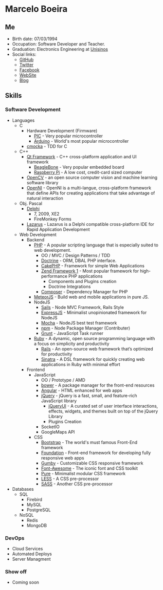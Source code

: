 # Marcelo Boeira

## Me

* Birth date: 07/03/1994
* Occupation: Software Developer and Teacher.
* Graduation: Electronics Engineering at [Unisinos](http://unisinos.br)
* Social links: 
	* [GitHub](http://github.com/marceloboeira)
 	* [Twitter](http://twitter.com/b03ir4)
 	* [Facebook](http://fb.me/b03ir4)
 	* [WebSite](http://marceloboeira.com)
 	* [Blog](http://blog.marceloboeira.com)
 
## Skills

### Software Development

* Languages
	* C
  		* Hardware Development (Firmware)
  			* [PIC](http://www.microchip.com/pagehandler/en-us/products/picmicrocontrollers) - Very popular microcontroller
  			* [Arduino](http://arduino.cc) - World's most popular microcontroller
  		* [cmocka](http://cmocka.org) - TDD for C	   
	* C++
  		* [Qt Framework](http://qt-project.org) - C++ cross-platform application and UI framework
   			* [BeagleBone](http://beagleboard.org/bone) - Very popular embedded board
   			* [Raspberry Pi](http://www.raspberrypi.org) - A low cost, credit-card sized computer
  		* [OpenCV](http://opencv.org) - an open source computer vision and machine learning software library
  		* [OpenNI](http://structure.io/openni) - OpenNI is a multi-langue, cross-platform framework that define APIs for creating applications that take advantage of natural interaction
	* Obj. Pascal
 		* [Delphi](http://www.embarcadero.com/br/products/delphi) 
 			* 7, 2009, XE2
 			* FireMonkey Forms
 		* [Lazarus](http://www.lazarus.freepascal.org) - Lazarus is a Delphi compatible cross-platform IDE for Rapid Application Development
	* Web Development
		* Backend
	   		* [PHP](http://php.net) - A popular scripting language that is especially suited to web development.
	    		* OO / MVC / Design Patterns / TDD
	    		* [Doctrine](http://www.doctrine-project.org) - ORM, DBAL PHP interface.
	    		* [CakePHP](http://cakephp.org) - Framework for simple Web Applications
	    		* [Zend Framework 1](http://framework.zend.com) - Most popular framework for high-performance PHP applications
	    			* Components and Plugins creation
	    		 	* Doctrine Integrations
	    		* [Composer](https://getcomposer.org) - Dependency Manager for PHP    
			* [MeteorJS](https://www.meteor.com) - Build web and mobile applications in pure JS. 
			* NodeJS
				* [Sails](http://sailsjs.org) - Node MVC Framework, Rails Style
	    		* [ExpressJS](http://expressjs.com) - Minimalist unopinionated framework for NodeJS 	
	    		* [Mocha](http://mochajs.org) - NodeJS best test framework
	    		* [npm](http://npmjs.com) - Node Package Manager (Contributer)
	    		* [Grunt](http://gruntjs.com) - JavaScript Task runner  
	 		* [Ruby](https://www.ruby-lang.org/en) - A dynamic, open source programming language with a focus on simplicity and productivity
	 		   * [Rails](http://rubyonrails.org) - An open-source web framework that’s optimized for productivity
	 		   * [Sinatra](http://www.sinatrarb.com) -  A DSL framework for quickly creating web applications in Ruby with minimal effort
	  	* Frontend
	   		* JavaScript
	   			* OO / Prototype / AMD
	   			* [bower](http://bower.io) - A package manager for the front-end resources
	   			* [Angular](https://angularjs.org) - HTML enhanced for web apps
	   			* [jQuery](http://jquery.com) - jQuery is a fast, small, and feature-rich JavaScript library
	   				* [jQueryUI](http://jqueryui.com) - A curated set of user interface interactions, effects, widgets, and themes built on top of the jQuery Library
	   				* Plugins Creation
	   			* SocketIO
	   			* GoogleMaps API
	   		* CSS
	   			* [Bootstrap](http://getbootstrap.com) - The world's must famous Front-End framework
	   			* [Foundation](http://foundation.zurb.com) - Front-end framework for developing fully responsive web apps 
	   			* [Gumby](http://gumbyframework.com) - Customizable CSS responsive framework
	   			* [Font-Awesome](http://fortawesome.github.io/Font-Awesome/) - The iconic font and CSS toolkit
	   			* [Pure](http://purecss.io) - Minimalist modular CSS framework 
	   			* [LESS](http://lesscss.org) - A CSS pre-processor
	   			* [SASS](http://sass-lang.com) - Another CSS pre-processor
* Databases
	* SQL
		* Firebird
	  	* MySQL 
	  	* PostgreSQL
	* NoSQL
		* Redis
		* MongoDB

### DevOps

* Cloud Services
* Automated Deploys
* Server Managment


### Show off

* Coming soon

